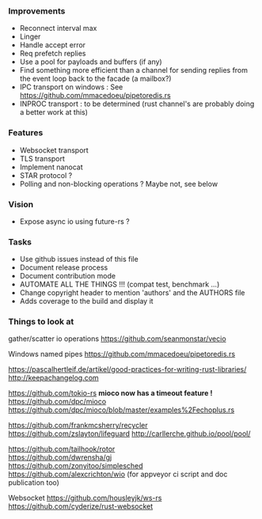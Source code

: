 ### Improvements
- Reconnect interval max 
- Linger
- Handle accept error
- Req prefetch replies
- Use a pool for payloads and buffers (if any)
- Find something more efficient than a channel for sending replies from the event loop back to the facade (a mailbox?)
- IPC transport on windows : See https://github.com/mmacedoeu/pipetoredis.rs
- INPROC transport : to be determined (rust channel's are probably doing a better work at this)

### Features
- Websocket transport
- TLS transport
- Implement nanocat
- STAR protocol ?
- Polling and non-blocking operations ? Maybe not, see below

### Vision
- Expose async io using future-rs ?

### Tasks
- Use github issues instead of this file
- Document release process
- Document contribution mode
- AUTOMATE ALL THE THINGS !!! (compat test, benchmark ...)
- Change copyright header to mention 'authors' and the AUTHORS file
- Adds coverage to the build and display it


### Things to look at

gather/scatter io operations
https://github.com/seanmonstar/vecio

Windows named pipes
https://github.com/mmacedoeu/pipetoredis.rs

https://pascalhertleif.de/artikel/good-practices-for-writing-rust-libraries/
http://keepachangelog.com

https://github.com/tokio-rs
**mioco now has a timeout feature !**  
https://github.com/dpc/mioco  
https://github.com/dpc/mioco/blob/master/examples%2Fechoplus.rs  


https://github.com/frankmcsherry/recycler
https://github.com/zslayton/lifeguard
http://carllerche.github.io/pool/pool/


https://github.com/tailhook/rotor  
https://github.com/dwrensha/gj  
https://github.com/zonyitoo/simplesched  
https://github.com/alexcrichton/wio (for appveyor ci script and doc publication too)  


Websocket
https://github.com/housleyjk/ws-rs  
https://github.com/cyderize/rust-websocket  

